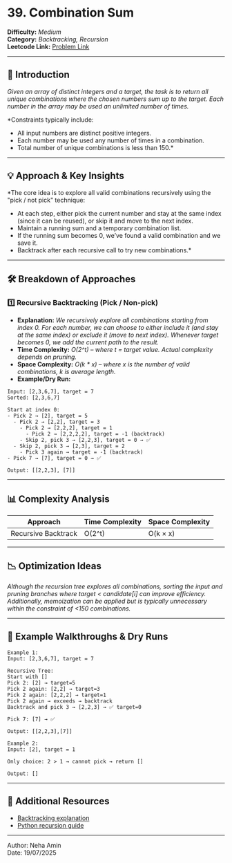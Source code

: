 # 39. Combination Sum

**Difficulty:** *Medium*  
**Category:** *Backtracking, Recursion*  
**Leetcode Link:** [Problem Link](https://leetcode.com/problems/combination-sum/)

---

## 📝 Introduction

*Given an array of distinct integers and a target, the task is to return all unique combinations where the chosen numbers sum up to the target. Each number in the array may be used an unlimited number of times.*

*Constraints typically include:<br>
- All input numbers are distinct positive integers.<br>
- Each number may be used any number of times in a combination.<br>
- Total number of unique combinations is less than 150.*

---

## 💡 Approach & Key Insights

*The core idea is to explore all valid combinations recursively using the "pick / not pick" technique:<br>
- At each step, either pick the current number and stay at the same index (since it can be reused), or skip it and move to the next index.<br>
- Maintain a running sum and a temporary combination list.<br>
- If the running sum becomes 0, we’ve found a valid combination and we save it.<br>
- Backtrack after each recursive call to try new combinations.*

---

## 🛠️ Breakdown of Approaches

### 1️⃣ Recursive Backtracking (Pick / Non-pick)

- **Explanation:** *We recursively explore all combinations starting from index 0. For each number, we can choose to either include it (and stay at the same index) or exclude it (move to next index). Whenever target becomes 0, we add the current path to the result.*
- **Time Complexity:** *O(2^t) – where t = target value. Actual complexity depends on pruning.*
- **Space Complexity:** *O(k * x) – where x is the number of valid combinations, k is average length.*
- **Example/Dry Run:**

```plaintext
Input: [2,3,6,7], target = 7
Sorted: [2,3,6,7]

Start at index 0:
- Pick 2 → [2], target = 5
  - Pick 2 → [2,2], target = 3
    - Pick 2 → [2,2,2], target = 1
      - Pick 2 → [2,2,2,2], target = -1 (backtrack)
    - Skip 2, pick 3 → [2,2,3], target = 0 → ✅
  - Skip 2, pick 3 → [2,3], target = 2
    - Pick 3 again → target = -1 (backtrack)
- Pick 7 → [7], target = 0 → ✅

Output: [[2,2,3], [7]]
```

---

## 📊 Complexity Analysis

| Approach            | Time Complexity | Space Complexity |
| ------------------- | --------------- | ---------------- |
| Recursive Backtrack | O(2^t)          | O(k × x)         |

---

## 📉 Optimization Ideas

*Although the recursion tree explores all combinations, sorting the input and pruning branches where target < candidate[i] can improve efficiency. Additionally, memoization can be applied but is typically unnecessary within the constraint of <150 combinations.*

---

## 📌 Example Walkthroughs & Dry Runs

```plaintext
Example 1:
Input: [2,3,6,7], target = 7

Recursive Tree:
Start with []
Pick 2: [2] → target=5
Pick 2 again: [2,2] → target=3
Pick 2 again: [2,2,2] → target=1
Pick 2 again → exceeds → backtrack
Backtrack and pick 3 → [2,2,3] → ✅ target=0

Pick 7: [7] → ✅

Output: [[2,2,3],[7]]

Example 2:
Input: [2], target = 1

Only choice: 2 > 1 → cannot pick → return []

Output: []
```

---

## 🔗 Additional Resources

- [Backtracking explanation](https://medium.com/upsolve-digest/template-for-backtracking-problems-part1-the-basics-75f744cab925)
- [Python recursion guide](https://realpython.com/python-thinking-recursively/)

---

Author: Neha Amin <br>
Date: 19/07/2025
